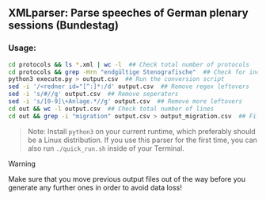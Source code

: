 ## XMLparser: Parse speeches of German plenary sessions (Bundestag)

### Usage:

```bash
cd protocols && ls *.xml | wc -l  ## Check total number of protocols
cd protocols && grep -Hrn "endgültige Stenografische"  ## Check for incomplete protocols
python3 execute.py > output.csv  ## Run the conversion script
sed -i '/<redner id="[^:]*:/d' output.csv  ## Remove regex leftovers
sed -i 's/#//g' output.csv  ## Remove seperators
sed -i 's/[0-9]\+Anlage.*//g' output.csv  ## Remove more leftovers
cd out && wc -l output.csv  ## Check total number of lines
cd out && grep -i "migration" output.csv > output_migration.csv  ## Filter for keywords (e.g. "migration")
```

> Note: Install `python3` on your current runtime, which preferably should be a Linux distribution. If you use this parser for the first time, you can also run `./quick_run.sh` inside of your Terminal.

> [!WARNING]
> Make sure that you move previous output files out of the way before you generate any further ones in order to avoid data loss!
